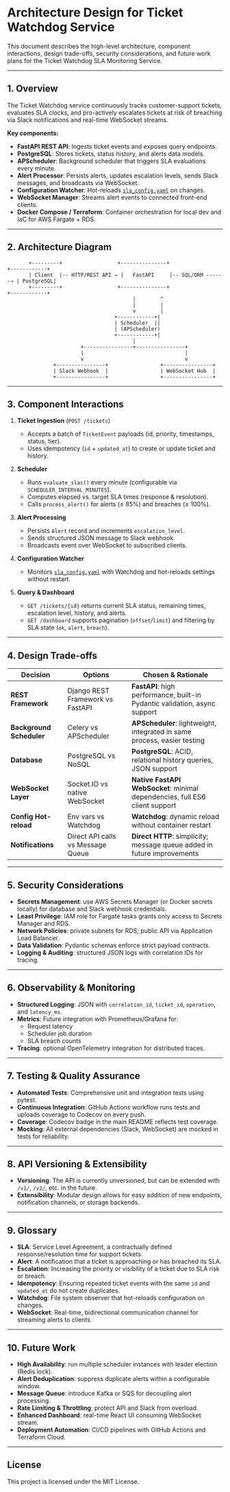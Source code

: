 # Architecture Design for Ticket Watchdog Service

This document describes the high-level architecture, component interactions, design trade-offs, security considerations,
and future work plans for the Ticket Watchdog SLA Monitoring Service.

---

## 1. Overview

The Ticket Watchdog service continuously tracks customer-support tickets, evaluates SLA clocks, and pro-actively
escalates tickets at risk of breaching via Slack notifications and real-time WebSocket streams.

**Key components:**

- **FastAPI REST API**: Ingests ticket events and exposes query endpoints.
- **PostgreSQL**: Stores tickets, status history, and alerts data models.
- **APScheduler**: Background scheduler that triggers SLA evaluations every minute.
- **Alert Processor**: Persists alerts, updates escalation levels, sends Slack messages, and broadcasts via WebSocket.
- **Configuration Watcher**: Hot-reloads [`sla_config.yaml`](../sla_config.yaml) on changes.
- **WebSocket Manager**: Streams alert events to connected front-end clients.
- **Docker Compose / Terraform**: Container orchestration for local dev and IaC for AWS Fargate + RDS.

---

## 2. Architecture Diagram

```
       +---------+                  +---------------+                  +------------+
       | Client  |-- HTTP/REST API → |   FastAPI     |-- SQL/ORM ------→ | PostgreSQL|
       +---------+                  +---------------+                  +------------+
                                         |        ^
                                         |        |
                                         v        |
                                   +------------+|
                                   | Scheduler  ||
                                   | (APScheduler)
                                   +------------+|
                                         |
                        +----------------+----------------+
                        |                                 |
                        v                                 v
               +----------------+                 +----------------+
               | Slack Webhook  |                 | WebSocket Hub  |
               +----------------+                 +----------------+
```

---

## 3. Component Interactions

1. **Ticket Ingestion** (`POST /tickets`)
    - Accepts a batch of `TicketEvent` payloads (id, priority, timestamps, status, tier).
    - Uses idempotency (`id` + `updated_at`) to create or update ticket and history.

2. **Scheduler**
    - Runs `evaluate_slas()` every minute (configurable via `SCHEDULER_INTERVAL_MINUTES`).
    - Computes elapsed vs. target SLA times (response & resolution).
    - Calls `process_alert()` for alerts (≤ 85%) and breaches (≥ 100%).

3. **Alert Processing**
    - Persists `Alert` record and increments `escalation_level`.
    - Sends structured JSON message to Slack webhook.
    - Broadcasts event over WebSocket to subscribed clients.

4. **Configuration Watcher**
    - Monitors [`sla_config.yaml`](../sla_config.yaml) with Watchdog and hot-reloads settings without restart.

5. **Query & Dashboard**
    - `GET /tickets/{id}` returns current SLA status, remaining times, escalation level, history, and alerts.
    - `GET /dashboard` supports pagination (`offset`/`limit`) and filtering by SLA state (`ok`, `alert`, `breach`).

---

## 4. Design Trade-offs

| Decision                 | Options                           | Chosen & Rationale                                                          |
|--------------------------|-----------------------------------|-----------------------------------------------------------------------------|
| **REST Framework**       | Django REST Framework vs FastAPI  | **FastAPI**: high performance, built-in Pydantic validation, async support  |
| **Background Scheduler** | Celery vs APScheduler             | **APScheduler**: lightweight, integrated in same process, easier testing    |
| **Database**             | PostgreSQL vs NoSQL               | **PostgreSQL**: ACID, relational history queries, JSON support              |
| **WebSocket Layer**      | Socket.IO vs native WebSocket     | **Native FastAPI WebSocket**: minimal dependencies, full ES6 client support |
| **Config Hot-reload**    | Env vars vs Watchdog              | **Watchdog**: dynamic reload without container restart                      |
| **Notifications**        | Direct API calls vs Message Queue | **Direct HTTP**: simplicity; message queue added in future improvements     |

---

## 5. Security Considerations

- **Secrets Management**: use AWS Secrets Manager (or Docker secrets locally) for database and Slack webhook
  credentials.
- **Least Privilege**: IAM role for Fargate tasks grants only access to Secrets Manager and RDS.
- **Network Policies**: private subnets for RDS; public API via Application Load Balancer.
- **Data Validation**: Pydantic schemas enforce strict payload contracts.
- **Logging & Auditing**: structured JSON logs with correlation IDs for tracing.

---

## 6. Observability & Monitoring

- **Structured Logging**: JSON with `correlation_id`, `ticket_id`, `operation`, and `latency_ms`.
- **Metrics**: Future integration with Prometheus/Grafana for:
    - Request latency
    - Scheduler job duration
    - SLA breach counts
- **Tracing**: optional OpenTelemetry integration for distributed traces.

---

## 7. Testing & Quality Assurance

- **Automated Tests**: Comprehensive unit and integration tests using pytest.
- **Continuous Integration**: GitHub Actions workflow runs tests and uploads coverage to Codecov on every push.
- **Coverage**: Codecov badge in the main README reflects test coverage.
- **Mocking**: All external dependencies (Slack, WebSocket) are mocked in tests for reliability.

---

## 8. API Versioning & Extensibility

- **Versioning**: The API is currently unversioned, but can be extended with `/v1/`, `/v2/`, etc. in the future.
- **Extensibility**: Modular design allows for easy addition of new endpoints, notification channels, or storage backends.

---

## 9. Glossary

- **SLA**: Service Level Agreement, a contractually defined response/resolution time for support tickets.
- **Alert**: A notification that a ticket is approaching or has breached its SLA.
- **Escalation**: Increasing the priority or visibility of a ticket due to SLA risk or breach.
- **Idempotency**: Ensuring repeated ticket events with the same `id` and `updated_at` do not create duplicates.
- **Watchdog**: File system observer that hot-reloads configuration on changes.
- **WebSocket**: Real-time, bidirectional communication channel for streaming alerts to clients.

---

## 10. Future Work

- **High Availability**: run multiple scheduler instances with leader election (Redis lock).
- **Alert Deduplication**: suppress duplicate alerts within a configurable window.
- **Message Queue**: introduce Kafka or SQS for decoupling alert processing.
- **Rate Limiting & Throttling**: protect API and Slack from overload.
- **Enhanced Dashboard**: real-time React UI consuming WebSocket stream.
- **Deployment Automation**: CI/CD pipelines with GitHub Actions and Terraform Cloud.

---

## License

This project is licensed under the MIT License.
